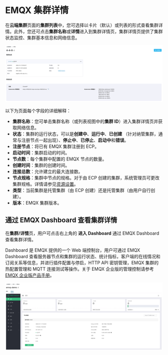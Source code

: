 # EMQX 集群详情

在**云端集群**页面的**集群列表**中，您可选择以卡片（默认）或列表的形式查看集群详情。此外，您还可点击**集群名称**或**详情**进入到集群详情页，集群详情页提供了集群状态监控、集群基本信息和网络信息。

![detail](./_assets/cluster-detail.png)

以下为页面每个字段的详细解释：

- **集群名称**：您可单击集群名称（或列表视图中的**集群 ID**）进入集群详情页并获取网络信息。
- **状态**：集群的运行状态，可以是**创建中**、**运行中**、**已创建** （针对纳管集群，通常与注册节点一起出现）、**停止中**、**已停止**、**启动中**和**错误**。
- **注册节点**：将已有 EMQX 集群注册到 ECP。
- **启动时间**：集群启动的时间。
- **节点数**：每个集群中配置的 EMQX 节点的数量。
- **创建时间**：集群的创建时间。
- **连接总数**：允许建立的最大连接数。
- **节点规格**：集群中节点的规格。对于由 ECP 创建的集群，系统管理员可更改集群规格。详情请参见[资源设置](../system_admin/resource_config.md#集群资源配额)。
- **类型**：当前集群是托管集群（由 ECP 创建）还是托管集群（由用户自行创建）。
- **版本**：EMQX 集群版本。



## 通过 EMQX Dashboard 查看集群详情

在**集群/详情**页，用户可点击右上角的 **进入 Dashboard** 通过 EMQX Dashboard 查看集群详情。

Dashboard 是 EMQX 提供的一个 Web 端控制台，用户可通过 EMQX Dashboard 查看服务器节点和集群的运行状态、统计指标，客户端的在线情况和订阅关系等信息，并进行插件配置与停启，HTTP API 密钥管理，EMQX 集群的热配置管理和 MQTT 连接测试等操作。关于 EMQX 企业版的管理控制请参考 [EMQX 企业版产品手册](https://docs.emqx.com/zh/enterprise/v4.4/)。

![console](./_assets/cluster-console.png)
